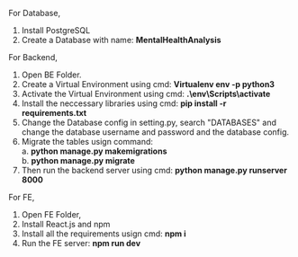For Database,
1. Install PostgreSQL
2. Create a Database with name: **MentalHealthAnalysis**

For Backend, 
1. Open BE Folder.
2. Create a Virtual Environment using cmd: **Virtualenv env -p python3**
3. Activate the Virtual Environment using cmd: **.\env\Scripts\activate**
4. Install the neccessary libraries using cmd: **pip install -r requirements.txt**
5. Change the Database config in setting.py, search "DATABASES" and change the database username and password and the database config.
6. Migrate the tables usign command:
    <br> a. **python manage.py makemigrations**
    <br> b. **python manage.py migrate**
7. Then run the backend server using cmd: **python manage.py runserver 8000**

For FE,
1. Open FE Folder,
2. Install React.js and npm
3. Install all the requirements usign cmd: **npm i**
4. Run the FE server: **npm run dev**